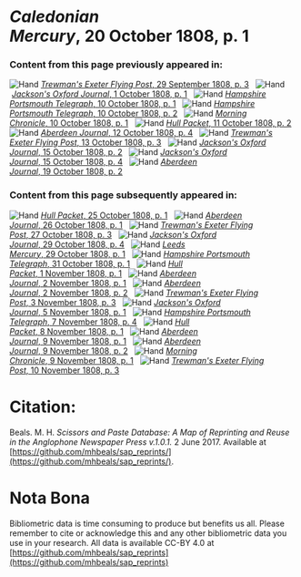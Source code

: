# *Caledonian Mercury*, 20 October 1808, p. 1  
  
### Content from this page previously appeared in:  
![Hand](http://scissorsandpaste.net/wp-content/uploads/2017/06/smallhandpointer.png) [*Trewman's Exeter Flying Post*, 29 September 1808, p. 3](https://mhbeals.github.io/sap_html/Trewman's-Exeter-Flying-Post/Trewman's-Exeter-Flying-Post-29-September-1808-p-3)  
![Hand](http://scissorsandpaste.net/wp-content/uploads/2017/06/smallhandpointer.png) [*Jackson's Oxford Journal*, 1 October 1808, p. 1](https://mhbeals.github.io/sap_html/Jackson's-Oxford-Journal/Jackson's-Oxford-Journal-1-October-1808-p-1)  
![Hand](http://scissorsandpaste.net/wp-content/uploads/2017/06/smallhandpointer.png) [*Hampshire Portsmouth Telegraph*, 10 October 1808, p. 1](https://mhbeals.github.io/sap_html/Hampshire-Portsmouth-Telegraph/Hampshire-Portsmouth-Telegraph-10-October-1808-p-1)  
![Hand](http://scissorsandpaste.net/wp-content/uploads/2017/06/smallhandpointer.png) [*Hampshire Portsmouth Telegraph*, 10 October 1808, p. 2](https://mhbeals.github.io/sap_html/Hampshire-Portsmouth-Telegraph/Hampshire-Portsmouth-Telegraph-10-October-1808-p-2)  
![Hand](http://scissorsandpaste.net/wp-content/uploads/2017/06/smallhandpointer.png) [*Morning Chronicle*, 10 October 1808, p. 1](https://mhbeals.github.io/sap_html/Morning-Chronicle/Morning-Chronicle-10-October-1808-p-1)  
![Hand](http://scissorsandpaste.net/wp-content/uploads/2017/06/smallhandpointer.png) [*Hull Packet*, 11 October 1808, p. 2](https://mhbeals.github.io/sap_html/Hull-Packet/Hull-Packet-11-October-1808-p-2)  
![Hand](http://scissorsandpaste.net/wp-content/uploads/2017/06/smallhandpointer.png) [*Aberdeen Journal*, 12 October 1808, p. 4](https://mhbeals.github.io/sap_html/Aberdeen-Journal/Aberdeen-Journal-12-October-1808-p-4)  
![Hand](http://scissorsandpaste.net/wp-content/uploads/2017/06/smallhandpointer.png) [*Trewman's Exeter Flying Post*, 13 October 1808, p. 3](https://mhbeals.github.io/sap_html/Trewman's-Exeter-Flying-Post/Trewman's-Exeter-Flying-Post-13-October-1808-p-3)  
![Hand](http://scissorsandpaste.net/wp-content/uploads/2017/06/smallhandpointer.png) [*Jackson's Oxford Journal*, 15 October 1808, p. 2](https://mhbeals.github.io/sap_html/Jackson's-Oxford-Journal/Jackson's-Oxford-Journal-15-October-1808-p-2)  
![Hand](http://scissorsandpaste.net/wp-content/uploads/2017/06/smallhandpointer.png) [*Jackson's Oxford Journal*, 15 October 1808, p. 4](https://mhbeals.github.io/sap_html/Jackson's-Oxford-Journal/Jackson's-Oxford-Journal-15-October-1808-p-4)  
![Hand](http://scissorsandpaste.net/wp-content/uploads/2017/06/smallhandpointer.png) [*Aberdeen Journal*, 19 October 1808, p. 2](https://mhbeals.github.io/sap_html/Aberdeen-Journal/Aberdeen-Journal-19-October-1808-p-2)  
  
### Content from this page subsequently appeared in:  
![Hand](http://scissorsandpaste.net/wp-content/uploads/2017/06/smallhandpointer.png) [*Hull Packet*, 25 October 1808, p. 1](https://mhbeals.github.io/sap_html/Hull-Packet/Hull-Packet-25-October-1808-p-1)  
![Hand](http://scissorsandpaste.net/wp-content/uploads/2017/06/smallhandpointer.png) [*Aberdeen Journal*, 26 October 1808, p. 1](https://mhbeals.github.io/sap_html/Aberdeen-Journal/Aberdeen-Journal-26-October-1808-p-1)  
![Hand](http://scissorsandpaste.net/wp-content/uploads/2017/06/smallhandpointer.png) [*Trewman's Exeter Flying Post*, 27 October 1808, p. 3](https://mhbeals.github.io/sap_html/Trewman's-Exeter-Flying-Post/Trewman's-Exeter-Flying-Post-27-October-1808-p-3)  
![Hand](http://scissorsandpaste.net/wp-content/uploads/2017/06/smallhandpointer.png) [*Jackson's Oxford Journal*, 29 October 1808, p. 4](https://mhbeals.github.io/sap_html/Jackson's-Oxford-Journal/Jackson's-Oxford-Journal-29-October-1808-p-4)  
![Hand](http://scissorsandpaste.net/wp-content/uploads/2017/06/smallhandpointer.png) [*Leeds Mercury*, 29 October 1808, p. 1](https://mhbeals.github.io/sap_html/Leeds-Mercury/Leeds-Mercury-29-October-1808-p-1)  
![Hand](http://scissorsandpaste.net/wp-content/uploads/2017/06/smallhandpointer.png) [*Hampshire Portsmouth Telegraph*, 31 October 1808, p. 1](https://mhbeals.github.io/sap_html/Hampshire-Portsmouth-Telegraph/Hampshire-Portsmouth-Telegraph-31-October-1808-p-1)  
![Hand](http://scissorsandpaste.net/wp-content/uploads/2017/06/smallhandpointer.png) [*Hull Packet*, 1 November 1808, p. 1](https://mhbeals.github.io/sap_html/Hull-Packet/Hull-Packet-1-November-1808-p-1)  
![Hand](http://scissorsandpaste.net/wp-content/uploads/2017/06/smallhandpointer.png) [*Aberdeen Journal*, 2 November 1808, p. 1](https://mhbeals.github.io/sap_html/Aberdeen-Journal/Aberdeen-Journal-2-November-1808-p-1)  
![Hand](http://scissorsandpaste.net/wp-content/uploads/2017/06/smallhandpointer.png) [*Aberdeen Journal*, 2 November 1808, p. 2](https://mhbeals.github.io/sap_html/Aberdeen-Journal/Aberdeen-Journal-2-November-1808-p-2)  
![Hand](http://scissorsandpaste.net/wp-content/uploads/2017/06/smallhandpointer.png) [*Trewman's Exeter Flying Post*, 3 November 1808, p. 3](https://mhbeals.github.io/sap_html/Trewman's-Exeter-Flying-Post/Trewman's-Exeter-Flying-Post-3-November-1808-p-3)  
![Hand](http://scissorsandpaste.net/wp-content/uploads/2017/06/smallhandpointer.png) [*Jackson's Oxford Journal*, 5 November 1808, p. 1](https://mhbeals.github.io/sap_html/Jackson's-Oxford-Journal/Jackson's-Oxford-Journal-5-November-1808-p-1)  
![Hand](http://scissorsandpaste.net/wp-content/uploads/2017/06/smallhandpointer.png) [*Hampshire Portsmouth Telegraph*, 7 November 1808, p. 4](https://mhbeals.github.io/sap_html/Hampshire-Portsmouth-Telegraph/Hampshire-Portsmouth-Telegraph-7-November-1808-p-4)  
![Hand](http://scissorsandpaste.net/wp-content/uploads/2017/06/smallhandpointer.png) [*Hull Packet*, 8 November 1808, p. 1](https://mhbeals.github.io/sap_html/Hull-Packet/Hull-Packet-8-November-1808-p-1)  
![Hand](http://scissorsandpaste.net/wp-content/uploads/2017/06/smallhandpointer.png) [*Aberdeen Journal*, 9 November 1808, p. 1](https://mhbeals.github.io/sap_html/Aberdeen-Journal/Aberdeen-Journal-9-November-1808-p-1)  
![Hand](http://scissorsandpaste.net/wp-content/uploads/2017/06/smallhandpointer.png) [*Aberdeen Journal*, 9 November 1808, p. 2](https://mhbeals.github.io/sap_html/Aberdeen-Journal/Aberdeen-Journal-9-November-1808-p-2)  
![Hand](http://scissorsandpaste.net/wp-content/uploads/2017/06/smallhandpointer.png) [*Morning Chronicle*, 9 November 1808, p. 1](https://mhbeals.github.io/sap_html/Morning-Chronicle/Morning-Chronicle-9-November-1808-p-1)  
![Hand](http://scissorsandpaste.net/wp-content/uploads/2017/06/smallhandpointer.png) [*Trewman's Exeter Flying Post*, 10 November 1808, p. 3](https://mhbeals.github.io/sap_html/Trewman's-Exeter-Flying-Post/Trewman's-Exeter-Flying-Post-10-November-1808-p-3)  


# Citation: 

Beals. M. H. *Scissors and Paste Database: A Map of Reprinting and Reuse in the Anglophone Newspaper Press v.1.0.1.* 2 June 2017. Available at [https://github.com/mhbeals/sap_reprints/](https://github.com/mhbeals/sap_reprints/). 

# Nota Bona

Bibliometric data is time consuming to produce but benefits us all. Please remember to cite or acknowledge this and any other bibliometric data you use in your research. All data is available CC-BY 4.0 at [https://github.com/mhbeals/sap_reprints](https://github.com/mhbeals/sap_reprints)